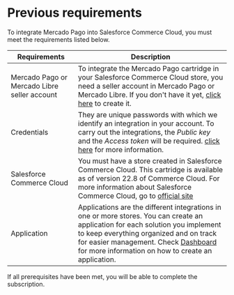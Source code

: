 # Previous requirements

To integrate Mercado Pago into Salesforce Commerce Cloud, you must meet the requirements listed below.

| Requirements | Description |
|---|---|
| Mercado Pago or Mercado Libre seller account | To integrate the Mercado Pago cartridge in your Salesforce Commerce Cloud store, you need a seller account in Mercado Pago or Mercado Libre. If you don't have it yet, [click here](https://www.mercadopago[FAKER][URL][DOMAIN]/hub/registration/landing) to create it. |
| Credentials | They are unique passwords with which we identify an integration in your account. To carry out the integrations, the _Public key_ and the _Access token_ will be required. [click here](/developers/en/guides/additional-content/credentials/credentials) for more information. |
| Salesforce Commerce Cloud | You must have a store created in Salesforce Commerce Cloud. This cartridge is available as of version 22.8 of Commerce Cloud. For more information about Salesforce Commerce Cloud, go to [official site](https://www.salesforce.com/products/commerce-cloud/overview/) |
| Application | Applications are the different integrations in one or more stores. You can create an application for each solution you implement to keep everything organized and on track for easier management. Check [Dashboard](/developers/en/docs/salesforce-commerce-cloud/additional-content/dashboard/introduction) for more information on how to create an application. |
 
If all prerequisites have been met, you will be able to complete the subscription.